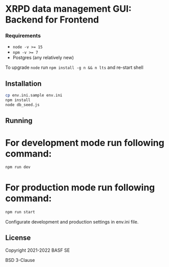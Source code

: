 # XRPD data management GUI: Backend for Frontend

### Requirements

- `node -v >= 15`
- `npm -v >= 7`
- Postgres (any relatively new)

To upgrade `node` run `npm install -g n && n lts` and re-start shell


## Installation

```bash
cp env.ini.sample env.ini
npm install
node db_seed.js
```


## Running

# For development mode run following command:

```bash
npm run dev
```


# For production mode run following command:

```bash
npm run start
```

Configurate development and production settings in env.ini file.


## License

Copyright 2021-2022 BASF SE

BSD 3-Clause
